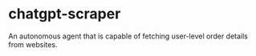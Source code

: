 # chatgpt-scraper
An autonomous agent that is capable of fetching user-level order details from websites.
